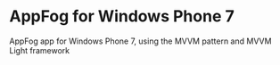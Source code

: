 AppFog for Windows Phone 7
==========

AppFog app for Windows Phone 7, using the MVVM pattern and MVVM Light framework
